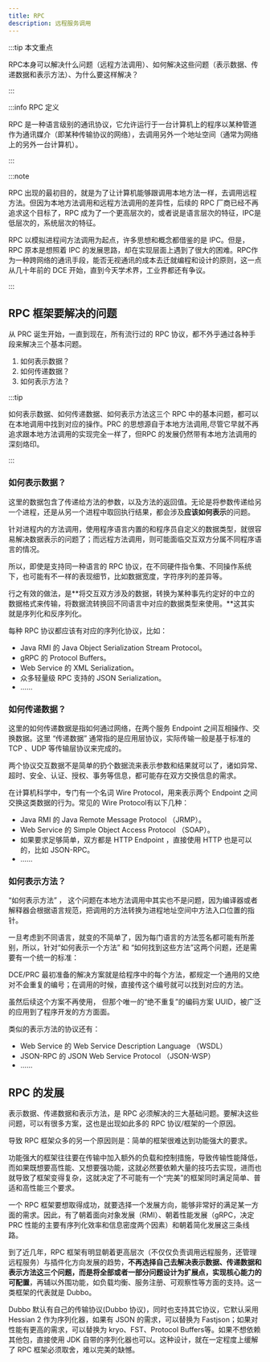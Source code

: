 ```yaml
---
title: RPC
description: 远程服务调用
---
```


:::tip 本文重点

RPC本身可以解决什么问题（远程方法调用）、如何解决这些问题（表示数据、传递数据和表示方法）、为什么要这样解决？

:::

:::info RPC 定义


RPC 是一种语言级别的通讯协议，它允许运行于一台计算机上的程序以某种管道作为通讯媒介（即某种传输协议的网络），去调用另外一个地址空间（通常为网络上的另外一台计算机）。

:::

:::note

RPC 出现的最初目的，就是为了让计算机能够跟调用本地方法一样，去调用远程方法。但因为本地方法调用和远程方法调用的差异性，后续的 RPC 厂商已经不再追求这个目标了，RPC 成为了一个更高层次的，或者说是语言层次的特征，IPC是低层次的，系统层次的特征。


RPC 以模拟进程间方法调用为起点，许多思想和概念都借鉴的是 IPC。但是，RPC 原本是想照着 IPC 的发展思路，却在实现层面上遇到了很大的困难。RPC作为一种跨网络的通讯手段，能否无视通讯的成本去迁就编程和设计的原则，这一点从几十年前的 DCE 开始，直到今天学术界，工业界都还有争议。


:::

## RPC 框架要解决的问题

从 PRC 诞生开始，一直到现在，所有流行过的 RPC 协议，都不外乎通过各种手段来解决三个基本问题。<br/>
1. 如何表示数据？
2. 如何传递数据？
3. 如何表示方法？

:::tip

如何表示数据、如何传递数据、如何表示方法这三个 RPC 中的基本问题，都可以在本地调用中找到对应的操作。PRC 的思想源自于本地方法调用,尽管它早就不再追求跟本地方法调用的实现完全一样了，但RPC 的发展仍然带有本地方法调用的深刻烙印。

:::

### 如何表示数据？
这里的数据包含了传递给方法的参数，以及方法的返回值。无论是将参数传递给另一个进程，还是从另一个进程中取回执行结果，都会涉及**应该如何表示**的问题。

针对进程内的方法调用，使用程序语言内置的和程序员自定义的数据类型，就很容易解决数据表示的问题了；而远程方法调用，则可能面临交互双方分属不同程序语言的情况。

所以，即使是支持同一种语言的 RPC 协议，在不同硬件指令集、不同操作系统下，也可能有不一样的表现细节，比如数据宽度，字符序列的差异等。

行之有效的做法，是**将交互双方涉及的数据，转换为某种事先约定好的中立的数据格式来传输，将数据流转换回不同语言中对应的数据类型来使用。**这其实就是序列化和反序列化。

每种 RPC 协议都应该有对应的序列化协议，比如：
* Java RMI 的 Java Object Serialization Stream Protocol。
* gRPC 的 Protocol Buffers。
* Web Service 的 XML Serialization。
* 众多轻量级 RPC 支持的 JSON Serialization。
* ……

### 如何传递数据？

这里的如何传递数据是指如何通过网络，在两个服务 Endpoint 之间互相操作、交换数据。这里 “传递数据” 通常指的是应用层协议，实际传输一般是基于标准的 TCP 、UDP 等传输层协议来完成的。

两个协议交互数据不是简单的扔个数据流来表示参数和结果就可以了，诸如异常、超时、安全、认证、授权、事务等信息，都可能存在双方交换信息的需求。

在计算机科学中，专门有一个名词 Wire Protocol，用来表示两个 Endpoint 之间交换这类数据的行为。常见的 Wire Protocol有以下几种：
* Java RMI 的 Java Remote Message Protocol （JRMP）。
* Web Service 的 Simple Object Access Protocol （SOAP）。
* 如果要求足够简单，双方都是 HTTP Endpoint ，直接使用 HTTP 也是可以的，比如 JSON-RPC。
* ……

### 如何表示方法？
“如何表示方法” ， 这个问题在本地方法调用中其实也不是问题，因为编译器或者解释器会根据语言规范，把调用的方法转换为进程地址空间中方法入口位置的指针。

一旦考虑到不同语言，就变的不简单了，因为每门语言的方法签名都可能有所差别，所以，针对“如何表示一个方法” 和 “如何找到这些方法”这两个问题，还是需要有一个统一的标准：

DCE/PRC 最初准备的解决方案就是给程序中的每个方法，都规定一个通用的又绝对不会重复的编号；在调用的时候，直接传这个编号就可以找到对应的方法。

虽然后续这个方案不再使用， 但那个唯一的“绝不重复”的编码方案 UUID，被广泛的应用到了程序开发的方方面面。

类似的表示方法的协议还有：

* Web Service 的 Web Service Description Language （WSDL）
* JSON-RPC 的 JSON Web Service Protocol （JSON-WSP）
* ……

## RPC 的发展

表示数据、传递数据和表示方法，是 RPC 必须解决的三大基础问题。要解决这些问题，可以有很多方案，这也是出现如此多的 RPC 协议/框架的一个原因。

导致 RPC 框架众多的另一个原因则是：简单的框架很难达到功能强大的要求。

功能强大的框架往往要在传输中加入额外的负载和控制措施，导致传输性能降低，而如果既想要高性能、又想要强功能，这就必然要依赖大量的技巧去实现，进而也就导致了框架变得复杂，这就决定了不可能有一个“完美”的框架同时满足简单、普适和高性能三个要求。

一个 RPC 框架要想取得成功，就要选择一个发展方向，能够非常好的满足某一方面的需求。因此，有了朝着面向对象发展（RMI）、朝着性能发展（gRPC，决定PRC 性能的主要有序列化效率和信息密度两个因素）和朝着简化发展这三条线路。

到了近几年，RPC 框架有明显朝着更高层次（不仅仅负责调用远程服务，还管理远程服务）与插件化方向发展的趋势，**不再选择自己去解决表示数据、传递数据和表示方法这三个问题，而是将全部或者一部分问题设计为扩展点，实现核心能力的可配置**，再辅以外围功能，如负载均衡、服务注册、可观察性等方面的支持。这一类框架的代表就是 Dubbo。

Dubbo 默认有自己的传输协议(Dubbo 协议)，同时也支持其它协议，它默认采用 Hessian 2 作为序列化器，如果有 JSON 的需求，可以替换为 Fastjson；如果对性能有更高的需求，可以替换为 kryo、FST、Protocol Buffers等。如果不想依赖其他包，直接使用 JDK 自带的序列化器也可以。这种设计，就在一定程度上缓解了 RPC 框架必须取舍，难以完美的缺憾。

